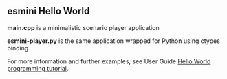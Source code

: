 ## esmini Hello World

**main.cpp** is a minimalistic scenario player application

**esmini-player.py** is the same application wrapped for Python using ctypes binding

For more information and further examples, see User Guide [Hello World programming tutorial](https://esmini.github.io/#_hello_world_programming_tutorial).
